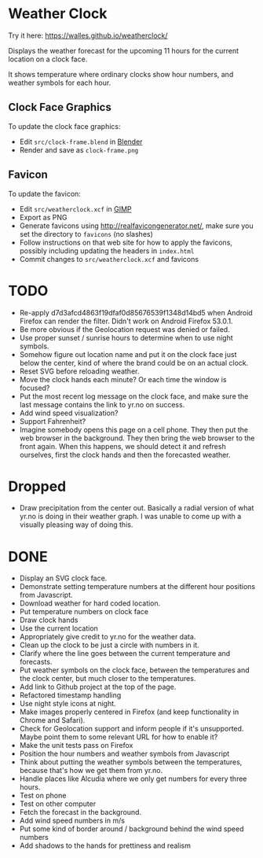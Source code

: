 # Weather Clock
Try it here: <https://walles.github.io/weatherclock/>

Displays the weather forecast for the upcoming 11 hours for the current
location on a clock face.

It shows temperature where ordinary clocks show hour numbers, and weather
symbols for each hour.

## Clock Face Graphics
To update the clock face graphics:
* Edit `src/clock-frame.blend` in [Blender](https://blender.org)
* Render and save as `clock-frame.png`

## Favicon
To update the favicon:
* Edit `src/weatherclock.xcf` in [GIMP](https://gimp.org/)
* Export as PNG
* Generate favicons using <http://realfavicongenerator.net/>, make sure you
set the directory to `favicons` (no slashes)
* Follow instructions on that web site for how to apply the favicons, possibly
including updating the headers in `index.html`
* Commit changes to `src/weatherclock.xcf` and favicons

# TODO
* Re-apply d7d3afcd4863f19dfaf0d85676539f1348d14bd5 when Android Firefox can
render the filter. Didn't work on Android Firefox 53.0.1.
* Be more obvious if the Geolocation request was denied or failed.
* Use proper sunset / sunrise hours to determine when to use night symbols.
* Somehow figure out location name and put it on the clock face just below the
center, kind of where the brand could be on an actual clock.
* Reset SVG before reloading weather.
* Move the clock hands each minute? Or each time the window is focused?
* Put the most recent log message on the clock face, and make sure the last
message contains the link to yr.no on success.
* Add wind speed visualization?
* Support Fahrenheit?
* Imagine somebody opens this page on a cell phone. They then put the web
  browser in the background. They then bring the web browser to the front again.
  When this happens, we should detect it and refresh ourselves, first the clock
  hands and then the forecasted weather.

# Dropped
* Draw precipitation from the center out. Basically a radial version of what
yr.no is doing in their weather graph. I was unable to come up with a visually
pleasing way of doing this.

# DONE
* Display an SVG clock face.
* Demonstrate setting temperature numbers at the different hour positions from Javascript.
* Download weather for hard coded location.
* Put temperature numbers on clock face
* Draw clock hands
* Use the current location
* Appropriately give credit to yr.no for the weather data.
* Clean up the clock to be just a circle with numbers in it.
* Clarify where the line goes between the current temperature and forecasts.
* Put weather symbols on the clock face, between the temperatures and the clock
center, but much closer to the temperatures.
* Add link to Github project at the top of the page.
* Refactored timestamp handling
* Use night style icons at night.
* Make images properly centered in Firefox (and keep functionality in Chrome and
Safari).
* Check for Geolocation support and inform people if it's unsupported. Maybe
point them to some relevant URL for how to enable it?
* Make the unit tests pass on Firefox
* Position the hour numbers and weather symbols from Javascript
* Think about putting the weather symbols between the temperatures, because
  that's how we get them from yr.no.
* Handle places like Alcudia where we only get numbers for every three hours.
* Test on phone
* Test on other computer
* Fetch the forecast in the background.
* Add wind speed numbers in m/s
* Put some kind of border around / background behind the wind speed numbers
* Add shadows to the hands for prettiness and realism
